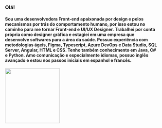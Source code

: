 ### Olá!
#### Sou uma desenvolvedora Front-end apaixonada por design e pelos mecanismos por trás do comportamento humano, por isso estou no caminho para me tornar Front-end e UI/UX Designer. Trabalhei por conta própria como designer gráfica e estagiei em uma empresa que desenvolve softwares para a área da saúde. Possuo experiência com metodologias ágeis, Figma, Typescript, Azure DevOps e Data Studio, SQL Server, Angular, HTML e CSS. Tenho também conhecimento em Java, C# e Python. Amo comunicação e especialmente idiomas, possuo inglês avançado e estou nos passos iniciais em espanhol e francês.

 <div>
  <a href="https://www.linkedin.com/in/kallyne-rocha-309a51211/">
  <img height="180em" src="https://github-readme-stats.vercel.app/api?username=kallynerocha&show_icons=true&theme=dracula&include_all_commits=true&count_private=true"/>
</div>


##
  
